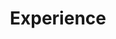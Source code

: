 ---
layout: schedule
title: Experience
units: "1,2,3,4,5,6"
search_exclude: true
courses: {'csse': {'week': 0}}
type: ccc
course: csse
---